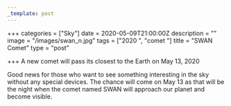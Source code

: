```yaml
---
_template: post
---
```


+++
categories = ["Sky"]
date = 2020-05-09T21:00:00Z
description = ""
image = "/images/swan_n.jpg"
tags = ["2020 ", "comet "]
title = "SWAN Comet"
type = "post"

+++
A new comet will pass its closest to the Earth on May 13, 2020   
  
Good news for those who want to see something interesting in the sky without any special devices. The chance will come on May 13 as that will be the night when the comet named SWAN will approach our planet and become visible.
